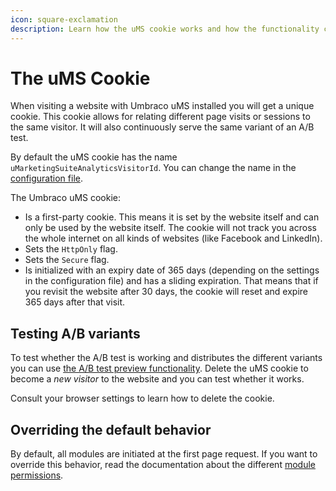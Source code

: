 ```yaml
---
icon: square-exclamation
description: Learn how the uMS cookie works and how the functionality can be tested.
---
```


# The uMS Cookie

When visiting a website with Umbraco uMS installed you will get a unique cookie. This cookie allows for relating different page visits or sessions to the same visitor. It will also continuously serve the same variant of an A/B test.

By default the uMS cookie has the name `uMarketingSuiteAnalyticsVisitorId`. You can change the name in the [configuration file](../../settings/configuration-options-2-x.md).

The Umbraco uMS cookie:

* Is a first-party cookie. This means it is set by the website itself and can only be used by the website itself. The cookie will not track you across the whole internet on all kinds of websites (like Facebook and LinkedIn).
* Sets the `HttpOnly` flag.
* Sets the `Secure` flag.
* Is initialized with an expiry date of 365 days (depending on the settings in the configuration file) and has a sliding expiration. That means that if you revisit the website after 30 days, the cookie will reset and expire 365 days after that visit.

## Testing A/B variants

To test whether the A/B test is working and distributes the different variants you can use [the A/B test preview functionality](../../ab-testing/previewing-an-ab-test.md). Delete the uMS cookie to become a _new visitor_ to the website and you can test whether it works.

Consult your browser settings to learn how to delete the cookie.

## Overriding the default behavior

By default, all modules are initiated at the first page request. If you want to override this behavior, read the documentation about the different [module permissions](module-permissions.md).

